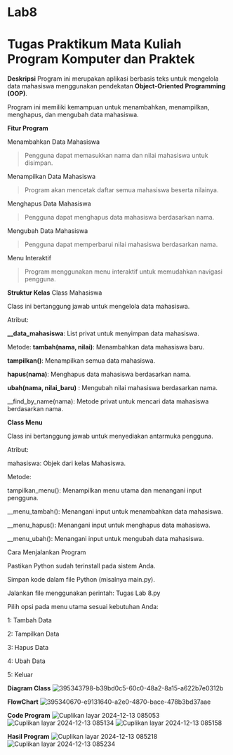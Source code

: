 # Lab8
Tugas Praktikum  Mata Kuliah Program Komputer dan Praktek
==========================================================================================================================

**Deskripsi**
Program ini merupakan aplikasi berbasis teks untuk mengelola data mahasiswa menggunakan pendekatan **Object-Oriented Programming (OOP)**. 

Program ini memiliki kemampuan untuk menambahkan, menampilkan, menghapus, dan mengubah data mahasiswa.

**Fitur Program**

Menambahkan Data Mahasiswa

> Pengguna dapat memasukkan nama dan nilai mahasiswa untuk disimpan.

Menampilkan Data Mahasiswa
    
> Program akan mencetak daftar semua mahasiswa beserta nilainya.

Menghapus Data Mahasiswa

> Pengguna dapat menghapus data mahasiswa berdasarkan nama.

Mengubah Data Mahasiswa

> Pengguna dapat memperbarui nilai mahasiswa berdasarkan nama.

Menu Interaktif

> Program menggunakan menu interaktif untuk memudahkan navigasi pengguna.

**Struktur Kelas**
Class Mahasiswa

Class ini bertanggung jawab untuk mengelola data mahasiswa.

Atribut:

**__data_mahasiswa**: List privat untuk menyimpan data mahasiswa.

Metode:
**tambah(nama, nilai)**: Menambahkan data mahasiswa baru.

**tampilkan()**: Menampilkan semua data mahasiswa.

**hapus(nama)**: Menghapus data mahasiswa berdasarkan nama.

**ubah(nama, nilai_baru)** : Mengubah nilai mahasiswa berdasarkan nama.

__find_by_name(nama): Metode privat untuk mencari data mahasiswa berdasarkan nama.

**Class Menu**

Class ini bertanggung jawab untuk menyediakan antarmuka pengguna.

Atribut:

mahasiswa: Objek dari kelas Mahasiswa.

Metode:

tampilkan_menu(): Menampilkan menu utama dan menangani input pengguna.

__menu_tambah(): Menangani input untuk menambahkan data mahasiswa.

__menu_hapus(): Menangani input untuk menghapus data mahasiswa.

__menu_ubah(): Menangani input untuk mengubah data mahasiswa.

Cara Menjalankan Program

Pastikan Python sudah terinstall pada sistem Anda.

Simpan kode dalam file Python (misalnya main.py).

Jalankan file menggunakan perintah:
Tugas Lab 8.py

Pilih opsi pada menu utama sesuai kebutuhan Anda:

1: Tambah Data

2: Tampilkan Data

3: Hapus Data

4: Ubah Data

5: Keluar

**Diagram Class**
![395343798-b39bd0c5-60c0-48a2-8a15-a622b7e0312b](https://github.com/user-attachments/assets/1ed6eb3d-fde3-4118-a586-ca07d507edc1)

**FlowChart**
![395340670-e9131640-a2e0-4870-bace-478b3bd37aae](https://github.com/user-attachments/assets/b1aec95c-6c5d-40f1-9e06-4753126ade5b)

**Code Program**
![Cuplikan layar 2024-12-13 085053](https://github.com/user-attachments/assets/c03cde52-77e3-4a05-a69c-b0d97a07b95e)
![Cuplikan layar 2024-12-13 085134](https://github.com/user-attachments/assets/2d091505-d048-48b7-a3d8-3de3080c6b3b)
![Cuplikan layar 2024-12-13 085158](https://github.com/user-attachments/assets/caa166c2-810e-426d-a8eb-540ffa77ab35)

**Hasil Program**
![Cuplikan layar 2024-12-13 085218](https://github.com/user-attachments/assets/ff1bc61b-d2ee-4a39-b2e4-716dabcd5d55)
![Cuplikan layar 2024-12-13 085234](https://github.com/user-attachments/assets/c77a5ece-7abe-48d2-bf8c-8f2a55a200d1)

